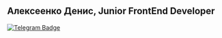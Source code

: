 <h2>Алексеенко Денис, Junior FrontEnd Developer</h2>

<div id="badges">
  <a href="t.me/MiracleHorizon">
    <img src="https://img.shields.io/badge/Telegram-blue?style=for-the-badge&logo=telegram&logoColor=white" alt="Telegram Badge"/>
  </a>
</div>
